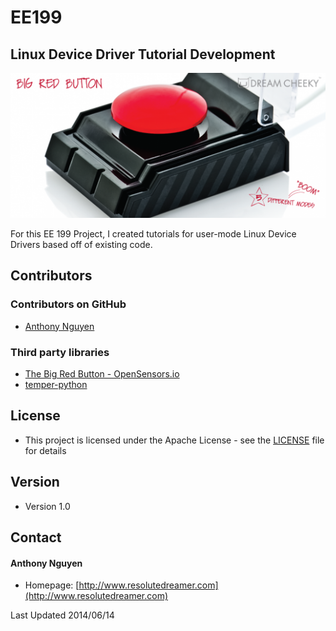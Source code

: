 EE199
=====
## Linux Device Driver Tutorial Development
![Impulse](/assets/graphics/brb1.png)

For this EE 199 Project, I created tutorials for user-mode Linux Device Drivers based off of existing code.

## Contributors

### Contributors on GitHub
* [Anthony Nguyen](https://github.com/resolutedreamer)

### Third party libraries
*  [The Big Red Button - OpenSensors.io](http://blog.opensensors.io/blog/2013/11/25/the-big-red-button/)
*  [temper-python](https://github.com/padelt/temper-python)

## License 
* This project is licensed under the Apache License - see the [LICENSE](https://github.com/resolutedreamer/EE199/blob/master/LICENSE) file for details

## Version 
* Version 1.0

## Contact
#### Anthony Nguyen
* Homepage: [http://www.resolutedreamer.com](http://www.resolutedreamer.com)

Last Updated 2014/06/14